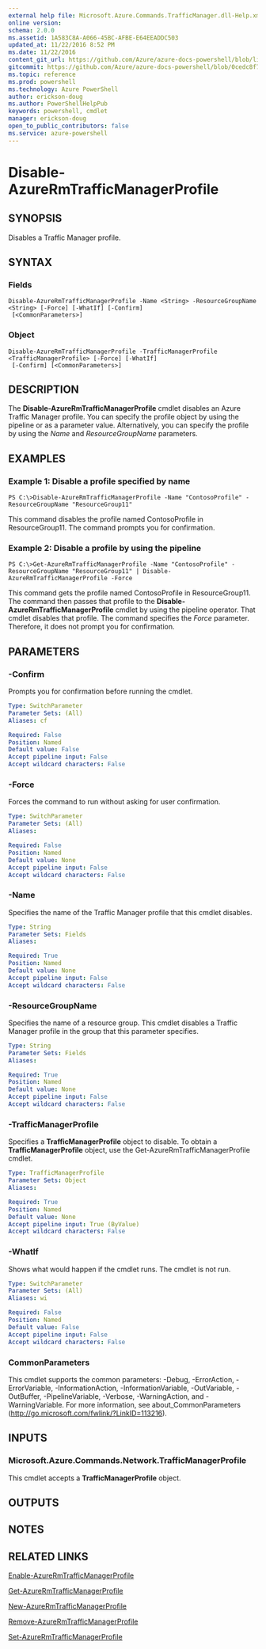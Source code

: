 ```yaml
---
external help file: Microsoft.Azure.Commands.TrafficManager.dll-Help.xml
online version: 
schema: 2.0.0
ms.assetid: 1A583C8A-A066-45BC-AFBE-E64EEADDC503
updated_at: 11/22/2016 8:52 PM
ms.date: 11/22/2016
content_git_url: https://github.com/Azure/azure-docs-powershell/blob/live/azureps-cmdlets-docs/ResourceManager/AzureRM.TrafficManager/v2.2.0/Disable-AzureRmTrafficManagerProfile.md
gitcommit: https://github.com/Azure/azure-docs-powershell/blob/0cedc8f73bc96cf5ac4c69144e17b3de601fd3cc/azureps-cmdlets-docs/ResourceManager/AzureRM.TrafficManager/v2.2.0/Disable-AzureRmTrafficManagerProfile.md
ms.topic: reference
ms.prod: powershell
ms.technology: Azure PowerShell
author: erickson-doug
ms.author: PowerShellHelpPub
keywords: powershell, cmdlet
manager: erickson-doug
open_to_public_contributors: false
ms.service: azure-powershell
---
```


# Disable-AzureRmTrafficManagerProfile

## SYNOPSIS
Disables a Traffic Manager profile.

## SYNTAX

### Fields
```
Disable-AzureRmTrafficManagerProfile -Name <String> -ResourceGroupName <String> [-Force] [-WhatIf] [-Confirm]
 [<CommonParameters>]
```

### Object
```
Disable-AzureRmTrafficManagerProfile -TrafficManagerProfile <TrafficManagerProfile> [-Force] [-WhatIf]
 [-Confirm] [<CommonParameters>]
```

## DESCRIPTION
The **Disable-AzureRmTrafficManagerProfile** cmdlet disables an Azure Traffic Manager profile.
You can specify the profile object by using the pipeline or as a parameter value.
Alternatively, you can specify the profile by using the *Name* and *ResourceGroupName* parameters.

## EXAMPLES

### Example 1: Disable a profile specified by name
```
PS C:\>Disable-AzureRmTrafficManagerProfile -Name "ContosoProfile" -ResourceGroupName "ResourceGroup11"
```

This command disables the profile named ContosoProfile in ResourceGroup11.
The command prompts you for confirmation.

### Example 2: Disable a profile by using the pipeline
```
PS C:\>Get-AzureRmTrafficManagerProfile -Name "ContosoProfile" -ResourceGroupName "ResourceGroup11" | Disable-AzureRmTrafficManagerProfile -Force
```

This command gets the profile named ContosoProfile in ResourceGroup11.
The command then passes that profile to the **Disable-AzureRmTrafficManagerProfile** cmdlet by using the pipeline operator.
That cmdlet disables that profile.
The command specifies the *Force* parameter.
Therefore, it does not prompt you for confirmation.

## PARAMETERS

### -Confirm
Prompts you for confirmation before running the cmdlet.

```yaml
Type: SwitchParameter
Parameter Sets: (All)
Aliases: cf

Required: False
Position: Named
Default value: False
Accept pipeline input: False
Accept wildcard characters: False
```

### -Force
Forces the command to run without asking for user confirmation.

```yaml
Type: SwitchParameter
Parameter Sets: (All)
Aliases: 

Required: False
Position: Named
Default value: None
Accept pipeline input: False
Accept wildcard characters: False
```

### -Name
Specifies the name of the Traffic Manager profile that this cmdlet disables.

```yaml
Type: String
Parameter Sets: Fields
Aliases: 

Required: True
Position: Named
Default value: None
Accept pipeline input: False
Accept wildcard characters: False
```

### -ResourceGroupName
Specifies the name of a resource group.
This cmdlet disables a Traffic Manager profile in the group that this parameter specifies.

```yaml
Type: String
Parameter Sets: Fields
Aliases: 

Required: True
Position: Named
Default value: None
Accept pipeline input: False
Accept wildcard characters: False
```

### -TrafficManagerProfile
Specifies a **TrafficManagerProfile** object to disable.
To obtain a **TrafficManagerProfile** object, use the Get-AzureRmTrafficManagerProfile cmdlet.

```yaml
Type: TrafficManagerProfile
Parameter Sets: Object
Aliases: 

Required: True
Position: Named
Default value: None
Accept pipeline input: True (ByValue)
Accept wildcard characters: False
```

### -WhatIf
Shows what would happen if the cmdlet runs.
The cmdlet is not run.

```yaml
Type: SwitchParameter
Parameter Sets: (All)
Aliases: wi

Required: False
Position: Named
Default value: False
Accept pipeline input: False
Accept wildcard characters: False
```

### CommonParameters
This cmdlet supports the common parameters: -Debug, -ErrorAction, -ErrorVariable, -InformationAction, -InformationVariable, -OutVariable, -OutBuffer, -PipelineVariable, -Verbose, -WarningAction, and -WarningVariable. For more information, see about_CommonParameters (http://go.microsoft.com/fwlink/?LinkID=113216).

## INPUTS

### Microsoft.Azure.Commands.Network.TrafficManagerProfile
This cmdlet accepts a **TrafficManagerProfile** object.

## OUTPUTS

## NOTES

## RELATED LINKS

[Enable-AzureRmTrafficManagerProfile](xref:ResourceManager/AzureRM.TrafficManager/v2.2.0/Enable-AzureRmTrafficManagerProfile.md)

[Get-AzureRmTrafficManagerProfile](xref:ResourceManager/AzureRM.TrafficManager/v2.2.0/Get-AzureRmTrafficManagerProfile.md)

[New-AzureRmTrafficManagerProfile](xref:ResourceManager/AzureRM.TrafficManager/v2.2.0/New-AzureRmTrafficManagerProfile.md)

[Remove-AzureRmTrafficManagerProfile](xref:ResourceManager/AzureRM.TrafficManager/v2.2.0/Remove-AzureRmTrafficManagerProfile.md)

[Set-AzureRmTrafficManagerProfile](xref:ResourceManager/AzureRM.TrafficManager/v2.2.0/Set-AzureRmTrafficManagerProfile.md)


